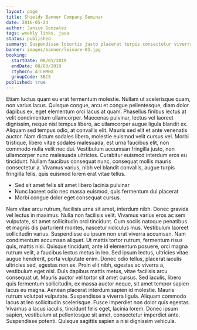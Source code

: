 ```yaml
---
layout: page
title: Shields Banner Company Seminar
date: 2016-05-24
author: Janice Gonzalez
tags: weekly links, java
status: published
summary: Suspendisse lobortis justo placerat turpis consectetur viverra. Suspendisse molestie.
banner: images/banner/leisure-03.jpg
booking:
  startDate: 08/01/2019
  endDate: 08/03/2019
  ctyhocn: ATLHMHX
  groupCode: SBCS
published: true
---
```

Etiam luctus quam eu erat fermentum molestie. Nullam ut scelerisque quam, non varius lacus. Quisque congue, arcu et congue pellentesque, diam dolor dapibus ex, eget elementum orci lacus at quam. Phasellus finibus lectus at velit condimentum ullamcorper. Maecenas pulvinar, lectus vel laoreet dignissim, neque nisl tempus libero, ac ullamcorper augue ligula blandit ex. Aliquam sed tempus odio, at convallis elit. Mauris sed elit et ante venenatis auctor. Nam dictum sodales libero, molestie euismod velit cursus vel. Morbi tristique, libero vitae sodales malesuada, est urna faucibus elit, non commodo nulla velit nec dui. Vestibulum accumsan fringilla justo, non ullamcorper nunc malesuada ultricies. Curabitur euismod interdum eros eu tincidunt. Nullam faucibus consequat nunc, consequat mollis mauris consectetur a. Vivamus varius, nibh vel blandit convallis, augue turpis fringilla felis, quis euismod lorem erat vitae tellus.

* Sed sit amet felis sit amet libero lacinia pulvinar
* Nunc laoreet odio nec massa euismod, quis fermentum dui placerat
* Morbi congue dolor eget consequat cursus.

Nam vitae arcu rutrum, facilisis urna sit amet, interdum nibh. Donec gravida vel lectus in maximus. Nulla non facilisis velit. Vivamus varius eros ac sem vulputate, sit amet sollicitudin orci tincidunt. Cum sociis natoque penatibus et magnis dis parturient montes, nascetur ridiculus mus. Vestibulum laoreet sollicitudin varius. Suspendisse eu ipsum non erat viverra accumsan. Nam condimentum accumsan aliquet. Ut mattis tortor rutrum, fermentum risus quis, mattis nisi. Quisque tincidunt, ante id elementum posuere, orci magna rutrum velit, a faucibus lectus metus in leo. Sed ipsum lectus, ultricies vitae augue hendrerit, porta vulputate enim. Donec odio tellus, placerat iaculis ultricies sed, egestas non ex. Proin elit nibh, egestas ac viverra a, vestibulum eget nisl. Duis dapibus mattis metus, vitae facilisis arcu consequat ut. Mauris auctor vel tortor sit amet cursus. Sed iaculis, libero quis fermentum sollicitudin, ex massa auctor neque, sit amet tempor sapien lacus eu magna.
Aenean placerat interdum sapien id molestie. Mauris rutrum volutpat vulputate. Suspendisse a viverra ligula. Aliquam commodo lacus at leo sollicitudin scelerisque. Fusce imperdiet non dolor quis egestas. Vivamus a lacus iaculis, tincidunt felis eget, lacinia lorem. Donec ipsum sapien, vestibulum at pellentesque sit amet, consectetur imperdiet ante. Suspendisse potenti. Quisque sagittis sapien a nisi dignissim vehicula.
